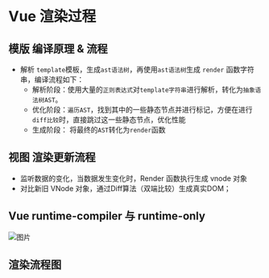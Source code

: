 # Vue 渲染过程

## 模版 编译原理 & 流程

+ 解析 `template`模板，生成`ast语法树`，再使用`ast语法树`生成 `render` 函数字符串，编译流程如下：
  + 解析阶段：使用大量的`正则表达式`对`template字符串`进行解析，转化为`抽象语法树AST`。
  + 优化阶段：`遍历AST`，找到其中的一些静态节点并进行标记，方便在进行`diff比较`时，直接跳过这一些静态节点，优化性能
  + 生成阶段： 将最终的`AST`转化为`render`函数


## 视图 渲染更新流程
+ 监听数据的变化，当数据发生变化时，Render 函数执行生成 vnode 对象
+ 对比新旧 VNode 对象，通过Diff算法（双端比较）生成真实DOM；


## Vue runtime-compiler 与 runtime-only
![图片](https://p3-juejin.byteimg.com/tos-cn-i-k3u1fbpfcp/18f65b6d588448fa8cfbc1f6ffc2f387~tplv-k3u1fbpfcp-zoom-in-crop-mark:3024:0:0:0.awebp)

## 渲染流程图
